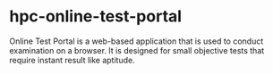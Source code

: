 hpc-online-test-portal
======================

Online Test Portal is a web-based application that is used to conduct examination on a browser. It is designed for small objective tests that require instant result like aptitude.
